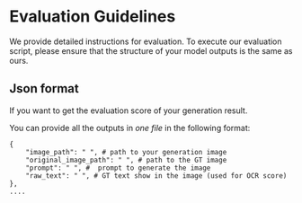 # Evaluation Guidelines
We provide detailed instructions for evaluation. 
To execute our evaluation script, please ensure that the structure of your model outputs is the same as ours.

## Json format
If you want to get the evaluation score of your generation result.

You can provide all the outputs in *one file* in the following format:

```
{
    "image_path": " ", # path to your generation image
    "original_image_path": " ", # path to the GT image
    "prompt": " ", #  prompt to generate the image
    "raw_text": " ", # GT text show in the image (used for OCR score)
},
....
```
